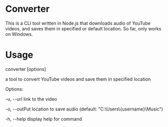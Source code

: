 # Converter	

This is a CLI tool written in Node.js that downloads audio of YouTube videos, and saves them in specified or default location. So far, only works on Windows.

# Usage

converter [options]

a tool to convert YouTube videos and save them in specified location

Options:

-u, --url <link>       link to the video

-o, --outPut <string>  location to save audio (default: "C:\\Users\\{username}\\Music")

-h, --help             display help for command